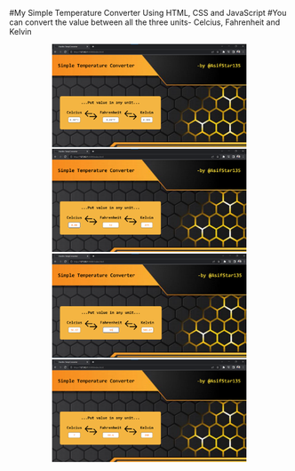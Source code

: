 #My Simple Temperature Converter Using HTML, CSS and JavaScript 
#You can convert the value between all the three units- Celcius, Fahrenheit and Kelvin 

<p align="center">
  <img src="/JavaScript/TempConverter/imgs/ExapmleDefault.png" width="350" title="hover text">
  <img src="/JavaScript/TempConverter/imgs/ExampleOne.png" width="350" title="hover text">
  <img src="/JavaScript/TempConverter/imgs/ExapmleTwo.png" width="350" title="hover text">
  <img src="/JavaScript/TempConverter/imgs/ExapmleThree.png" width="350" title="hover text">
</p>
